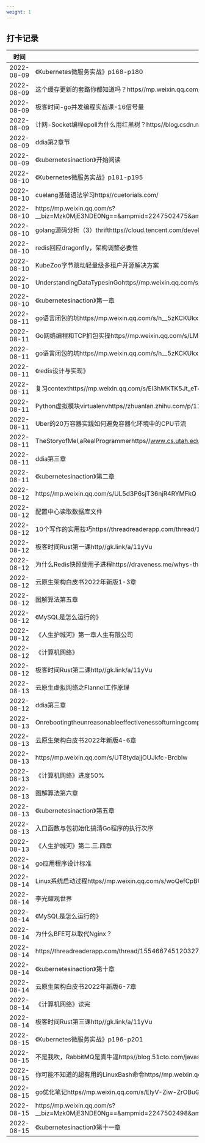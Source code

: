 ```yaml
---
weight: 1
---
```


## 打卡记录

| 时间  |  内容  |
 | ---- | ---- | 
| 2022-08-09 |《Kubernetes微服务实战》p168-p180| 
| 2022-08-09 |这个缓存更新的套路你都知道吗？https//mp.weixin.qq.com/s/51yLWugLIwbypfd4kpr-dg| 
| 2022-08-09 |极客时间-go并发编程实战课-16信号量| 
| 2022-08-09 |计网-Socket编程epoll为什么用红黑树？https//blog.csdn.net/yangshangwei/article/details/118499125| 
| 2022-08-09 |ddia第2章节| 
| 2022-08-09 |《kubernetesinaction》开始阅读| 
| 2022-08-10 |《Kubernetes微服务实战》p181-p195| 
| 2022-08-10 |cuelang基础语法学习https//cuetorials.com/| 
| 2022-08-10 |https//mp.weixin.qq.com/s?__biz=Mzk0MjE3NDE0Ng==&ampmid=2247502475&ampidx=1&ampsn=4fcdbaa03bf6a1ca04db4013309c6aa3&ampchksm=c2c5b026f5b2393049efca68c429df5038fa0f317eea79fbd9ec2c661c3ec12b47a0701376a7&ampscene=178&ampcur_album_id=2123743679373688834#rd| 
| 2022-08-10 |golang源码分析（3）thrifthttps//cloud.tencent.com/developer/article/2064587?from=article.detail.1520195| 
| 2022-08-10 |redis回应dragonfly，架构调整必要性| 
| 2022-08-10 |KubeZoo字节跳动轻量级多租户开源解决方案| 
| 2022-08-10 |UnderstandingDataTypesinGohttps//mp.weixin.qq.com/s/10sE7dtgpsohZBsHn0uURg| 
| 2022-08-10 |《kubernetesinaction》第一章| 
| 2022-08-11 |go语言闭包的坑https//mp.weixin.qq.com/s/h__5zKCKUkxUTmBjbKsA2w| 
| 2022-08-11 |Go网络编程和TCP抓包实操https//mp.weixin.qq.com/s/LMEv8S-SFTo0lDu8jxDcNg| 
| 2022-08-11 |go语言闭包的坑https//mp.weixin.qq.com/s/h__5zKCKUkxUTmBjbKsA2w| 
| 2022-08-11 |《redis设计与实现》| 
| 2022-08-11 |复习contexthttps//mp.weixin.qq.com/s/El3hMKTK5Jt_eT44iCujDQ| 
| 2022-08-11 |Python虚拟模块virtualenvhttps//zhuanlan.zhihu.com/p/110380675| 
| 2022-08-11 |Uber的20万容器实践如何避免容器化环境中的CPU节流| 
| 2022-08-11 |TheStoryofMel,aRealProgrammerhttps//www.cs.utah.edu/~elb/folklore/mel.html| 
| 2022-08-11 |ddia第三章| 
| 2022-08-11 |《kubernetesinaction》第二章| 
| 2022-08-12 |https//mp.weixin.qq.com/s/UL5d3P6sjT36njR4RYMFkQ| 
| 2022-08-12 |配置中心读取数据库文件| 
| 2022-08-12 |10个写作的实用技巧https//threadreaderapp.com/thread/1554667451203276801.html| 
| 2022-08-12 |极客时间Rust第一课http//gk.link/a/11yVu| 
| 2022-08-12 |为什么Redis快照使用子进程https//draveness.me/whys-the-design-redis-bgsave-fork/| 
| 2022-08-12 |云原生架构白皮书2022年新版1-3章| 
| 2022-08-12 |图解算法第五章| 
| 2022-08-12 |《MySQL是怎么运行的》| 
| 2022-08-12 |《人生护城河》第一章人生有限公司| 
| 2022-08-12 |《计算机网络》| 
| 2022-08-12 |极客时间Rust第二课http//gk.link/a/11yVu| 
| 2022-08-13 |云原生虚拟网络之Flannel工作原理| 
| 2022-08-12 |ddia第三章| 
| 2022-08-13 |Onrebootingtheunreasonableeffectivenessofturningcomputersoffandonagainhttps//keunwoo.com/notes/rebooting/| 
| 2022-08-13 |云原生架构白皮书2022年新版4-6章| 
| 2022-08-13 |https//mp.weixin.qq.com/s/UT8tydajjOUJkfc-Brcblw| 
| 2022-08-13 |《计算机网络》进度50%| 
| 2022-08-13 |图解算法第六章| 
| 2022-08-13 |《kubernetesinaction》第五章| 
| 2022-08-13 |入口函数与包初始化搞清Go程序的执行次序| 
| 2022-08-13 |《人生护城河》第二.三.四章| 
| 2022-08-14 |go应用程序设计标准| 
| 2022-08-14 |Linux系统启动过程https//mp.weixin.qq.com/s/woQefCpBUGPew3XBTWQTAw| 
| 2022-08-14 |李光耀观世界| 
| 2022-08-14 |《MySQL是怎么运行的》| 
| 2022-08-14 |为什么BFE可以取代Nginx？| 
| 2022-08-14 |https//threadreaderapp.com/thread/1554667451203276801.html| 
| 2022-08-14 |《kubernetesinaction》第十章| 
| 2022-08-14 |云原生架构白皮书2022年新版6-7章| 
| 2022-08-14 |《计算机网络》读完| 
| 2022-08-14 |极客时间Rust第三课http//gk.link/a/11yVu| 
| 2022-08-15 |《Kubernetes微服务实战》p196-p201| 
| 2022-08-15 |不是我吹，RabbitMQ是真牛逼https//blog.51cto.com/javastack/2819991| 
| 2022-08-15 |你可能不知道的超有用的LinuxBash命令https//mp.weixin.qq.com/s/4cfq2lx54VgrLUIdN_9Cpw| 
| 2022-08-15 |go优化笔记https//mp.weixin.qq.com/s/ElyV-Ziw-ZrOBuG_tnA5sQ| 
| 2022-08-15 |https//mp.weixin.qq.com/s?__biz=Mzk0MjE3NDE0Ng==&ampmid=2247502498&ampidx=1&ampsn=01cf816694f74ca8437374a9aa23ab64&ampchksm=c2c5b00ff5b23919c43ac96a38bc8b09f42ea17f92ea933157db3e7f0c77bb876bf7d0524afa&ampscene=178&ampcur_album_id=2123743679373688834#rd| 
| 2022-08-15 |《kubernetesinaction》第十一章| 
